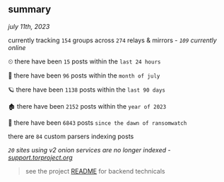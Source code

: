 
## summary
_july 11th, 2023_

currently tracking `154` groups across `274` relays & mirrors - _`109` currently online_

⏲ there have been `15` posts within the `last 24 hours`

🦈 there have been `96` posts within the `month of july`

🪐 there have been `1138` posts within the `last 90 days`

🏚 there have been `2152` posts within the `year of 2023`

🦕 there have been `6843` posts `since the dawn of ransomwatch`

there are `84` custom parsers indexing posts

_`20` sites using v2 onion services are no longer indexed - [support.torproject.org](https://support.torproject.org/onionservices/v2-deprecation/)_

> see the project [README](https://github.com/joshhighet/ransomwatch#ransomwatch--) for backend technicals
